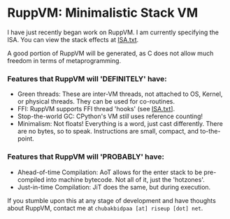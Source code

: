 # RuppVM: Minimalistic Stack VM

I have just recently began work on RuppVM. I am currently specifying the ISA. You can view the stack effects at [ISA.txt](ISA.txt).

A good portion of RuppVM will be generated, as C does not allow much freedom in terms of metaprogramming.

### Features that RuppVM will 'DEFINITELY' have:

- Green threads: These are inter-VM threads, not attached to OS, Kernel, or physical threads. They can be used for co-routines.
- FFI: RuppVM supports FFI thread 'hooks' (see [ISA.txt](ISA.txt)].
- Stop-the-world GC: CPython's VM *still* uses reference counting!
- Minimalism: Not floats! Everything is a word, just cast differently. There are no bytes, so to speak. Instructions are small, compact, and to-the-point.

### Features that RuppVM will 'PROBABLY' have:

- Ahead-of-time Compilation: AoT allows for the enter stack to be pre-compiled into machine bytecode. Not all of it, just the 'hotzones'.
- Just-in-time Compilation: JiT does the same, but during execution.

If you stumble upon this at any stage of development and have thoughts about RuppVM, contact me at `chubakbidpaa [at] riseup [dot] net`.


